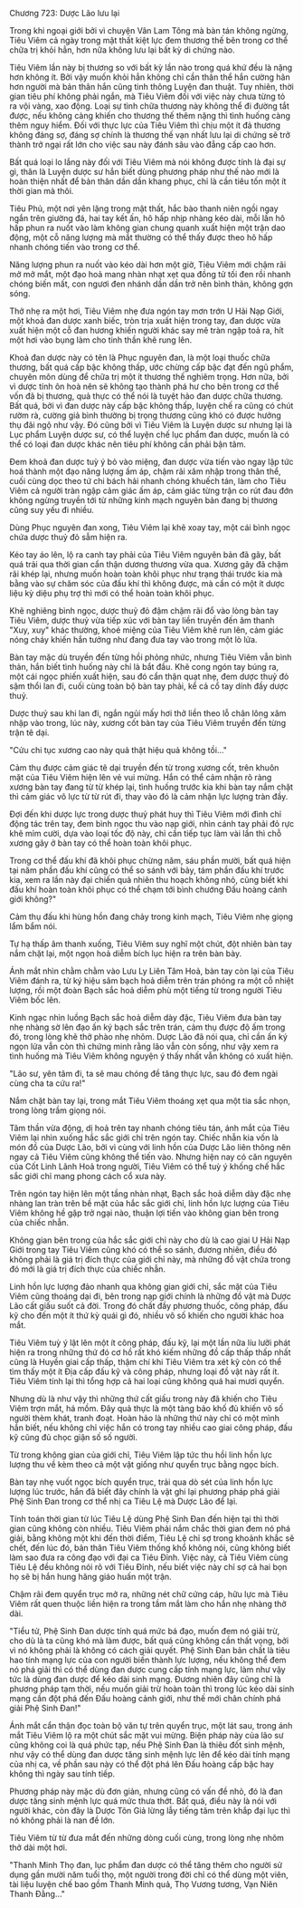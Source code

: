 




Chương 723: Dược Lão lưu lại




Trong khi ngoại giới bởi vì chuyện Vân Lam Tông mà bàn tán không ngừng, Tiêu Viêm cả ngày trong mật thất kiệt lực đem thương thế bên trong cơ thể chữa trị khỏi hẳn, hơn nữa không lưu lại bất kỳ di chứng nào.

Tiêu Viêm lần này bị thương so với bất kỳ lần nào trong quá khứ đều là nặng hơn không ít. Bởi vậy muốn khỏi hẳn không chỉ cần thân thể hắn cường hãn hơn người mà bản thân hắn cũng tinh thông Luyện đan thuật. Tuy nhiên, thời gian tiêu phí không phải ngắn, mà Tiêu Viêm đối với việc này chưa từng tỏ ra vội vàng, xao động. Loại sự tình chữa thương này không thể đi đường tắt được, nếu không càng khiến cho thương thế thêm nặng thì tình huống càng thêm nguy hiểm. Đối với thực lực của Tiêu Viêm thì chịu một ít đả thương không đáng sợ, đáng sợ chính là thương thế vạn nhất lưu lại di chứng sẽ trở thành trở ngại rất lớn cho việc sau này đánh sâu vào đẳng cấp cao hơn.

Bất quá loại lo lắng này đối với Tiêu Viêm mà nói không được tính là đại sự gì, thân là Luyện dược sư hắn biết dùng phương pháp như thế nào mới là hoàn thiện nhất để bản thân dần dần khang phục, chỉ là cần tiêu tốn một ít thời gian mà thôi.

Tiêu Phủ, một nơi yên lặng trong mật thất, hắc bào thanh niên ngồi ngay ngắn trên giường đá, hai tay kết ấn, hô hấp nhịp nhàng kéo dài, mỗi lần hô hấp phun ra nuốt vào làm không gian chung quanh xuất hiện một trận dao động, một cỗ năng lượng mà mắt thường có thể thấy được theo hô hấp nhanh chóng tiến vào trong cơ thể.

Năng lượng phun ra nuốt vào kéo dài hơn một giờ, Tiêu Viêm mới chậm rãi mở mở mắt, một đạo hoả mang nhàn nhạt xẹt qua đồng tử tối đen rồi nhanh chóng biến mất, con ngươi đen nhánh dần dần trở nên bình thản, không gợn sóng.

Thở nhẹ ra một hơi, Tiêu Viêm nhẹ đưa ngón tay mơn trớn U Hải Nạp Giới, một khoả đan dược xanh biếc, tròn trịa xuất hiện trong tay, đan dược vừa xuất hiện một cỗ đan hương khiến người khác say mê tràn ngập toả ra, hít một hơi vào bụng làm cho tinh thần khẽ rung lên.

Khoả đan dược này có tên là Phục nguyên đan, là một loại thuốc chữa thương, bất quá cấp bậc không thấp, ước chừng cấp bậc đạt đến ngũ phẩm, chuyên môn dùng để chữa trị một ít thương thế nghiêm trọng. Hơn nữa, bởi vì dược tính ôn hoà nên sẽ không tạo thành phá hư cho bên trong cơ thể vốn đã bị thương, quả thực có thể nói là tuyệt hảo đan dược chữa thương. Bất quá, bởi vì đan dược này cấp bậc không thấp, luyện chế ra cũng có chút rườm rà, cường giả bình thường bị trọng thương cũng khó có được hưởng thụ đãi ngộ như vậy. Đó cũng bởi vì Tiêu Viêm là Luyện dược sư nhưng lại là Lục phẩm Luyện dược sư, có thể luyện chế lục phẩm đan dược, muốn là có thể có loại đan dược khác nên tiêu phí không cần phải bận tâm.

Đem khoả đan dược tuỳ ý bỏ vào miệng, đan dược vừa tiến vào ngay lập tức hoá thành một đạo năng lượng ấm áp, chậm rãi xâm nhập trong thân thể, cuối cùng dọc theo tứ chi bách hải nhanh chóng khuếch tán, làm cho Tiêu Viêm cả người tràn ngập cảm giác ấm áp, cảm giác từng trận co rút đau đớn không ngừng truyền tới từ những kinh mạch nguyên bản đang bị thương cũng suy yếu đi nhiều.

Dùng Phục nguyên đan xong, Tiêu Viêm lại khẽ xoay tay, một cái bình ngọc chứa dược thuỷ đỏ sẫm hiện ra.

Kéo tay áo lên, lộ ra canh tay phải của Tiêu Viêm nguyên bản đã gãy, bất quá trải qua thời gian cẩn thận dương thương vừa qua. Xương gãy đã chậm rãi khép lại, nhưng muốn hoàn toàn khôi phục như trạng thái trước kia mà bằng vào sự chăm sóc của đấu khí thì không được, mà cần có một ít dược liệu kỳ diệu phụ trợ thì mới có thể hoàn toàn khôi phục.

Khẽ nghiêng bình ngọc, dược thuỷ đỏ đậm chậm rãi đổ vào lòng bàn tay Tiêu Viêm, dược thuỷ vừa tiếp xúc với bàn tay liền truyền đến âm thanh "Xuy, xuy" khác thường, khoé miệng của Tiêu Viêm khẽ run lên, cảm giác nóng cháy khiến hắn tưởng như đang đưa tay vào trong một lò lửa.

Bàn tay mặc dù truyền đến từng hồi phỏng nhức, nhưng Tiêu Viêm vẫn bình thản, hắn biết tình huống này chỉ là bắt đầu. Khẽ cong ngón tay búng ra, một cái ngọc phiến xuất hiện, sau đó cẩn thận quạt nhẹ, đem dược thuỷ đỏ sậm thổi lan đi, cuối cùng toàn bộ bàn tay phải, kể cả cổ tay dính đầy dược thuỷ.

Dược thuỷ sau khi lan đi, ngắn ngủi mấy hơi thở liền theo lỗ chân lông xâm nhập vào trong, lúc này, xương cốt bàn tay của Tiêu Viêm truyền đến từng trận tê dại.

"Cửu chi tục xương cao này quả thật hiệu quả không tồi…"

Cảm thụ được cảm giác tê dại truyền đến từ trong xương cốt, trên khuôn mặt của Tiêu Viêm hiện lên vẻ vui mừng. Hắn có thể cảm nhận rõ ràng xương bàn tay đang từ từ khép lại, tình huống trước kia khi bàn tay nắm chặt thì cảm giác vô lực từ từ rút đi, thay vào đó là cảm nhận lực lượng tràn đầy.

Đợi đến khi dược lực trong dược thuỷ phát huy thì Tiêu Viêm mới đình chỉ động tác trên tay, đem bình ngọc thu vào nạp giới, nhìn cánh tay phải đỏ rực khẽ mỉm cười, dựa vào loại tốc độ này, chỉ cần tiếp tục làm vài lần thì chỗ xương gãy ở bàn tay có thể hoàn toàn khôi phục.

Trong cơ thể đấu khí đã khôi phục chừng năm, sáu phần mười, bất quá hiện tại năm phần đấu khí cũng có thể so sánh với bảy, tám phần đấu khí trước kia, xem ra lần này đại chiến quả nhiên thu hoạch không nhỏ, cũng biết khi đấu khí hoàn toàn khôi phục có thể chạm tới bình chướng Đấu hoàng cảnh giới không?"

Cảm thụ đấu khi hùng hồn đang chảy trong kinh mạch, Tiêu Viêm nhẹ giọng lẩm bẩm nói.

Tự hạ thấp âm thanh xuống, Tiêu Viêm suy nghĩ một chút, đột nhiên bàn tay nắm chặt lại, một ngọn hoả diễm bích lục hiện ra trên bàn bày.

Ánh mắt nhìn chằm chằm vào Lưu Ly Liên Tâm Hoả, bàn tay còn lại của Tiêu Viêm đánh ra, từ ký hiệu sâm bạch hoả diễm trên trán phóng ra một cỗ nhiệt lượng, rồi một đoàn Bạch sắc hoả diễm phù một tiếng từ trong người Tiêu Viêm bốc lên.

Kinh ngạc nhìn luồng Bạch sắc hoả diễm dày đặc, Tiêu Viêm đưa bàn tay nhẹ nhàng sờ lên đạo ấn ký bạch sắc trên trán, cảm thụ được độ ấm trong đó, trong lòng khẽ thở phào nhẹ nhõm. Dược Lão đã nói qua, chỉ cần ấn ký ngọn lửa vẫn còn thì chứng minh rằng lão vẫn còn sống, như vậy xem ra tình huống mà Tiêu Viêm không nguyện ý thấy nhất vẫn không có xuất hiện.

"Lão sư, yên tâm đi, ta sẽ mau chóng đề tăng thực lực, sau đó đem ngài cùng cha ta cứu ra!"

Nắm chặt bàn tay lại, trong mắt Tiêu Viêm thoáng xẹt qua một tia sắc nhọn, trong lòng trầm giọng nói.

Tâm thần vừa động, dị hoả trên tay nhanh chóng tiêu tán, ánh mắt của Tiêu Viêm lại nhìn xuống hắc sắc giới chỉ trên ngón tay. Chiếc nhẫn kia vốn là món đồ của Dược Lão, bởi vì cùng với linh hồn của Dược Lão liên thông nên ngay cả Tiêu Viêm cũng không thể tiến vào. Nhưng hiện nay có căn nguyên của Cốt Linh Lãnh Hoả trong người, Tiêu Viêm có thể tuỳ ý khống chế hắc sắc giới chỉ mang phong cách cổ xưa này.

Trên ngón tay hiện lên một tầng nhàn nhạt, Bạch sắc hoả diễm dày đặc nhẹ nhàng lan tràn trên bề mặt của hắc sắc giới chỉ, linh hồn lực lượng của Tiêu Viêm không hề gặp trở ngại nào, thuận lợi tiến vào không gian bên trong của chiếc nhẫn.

Không gian bên trong của hắc sắc giới chỉ này cho dù là cao giai U Hải Nạp Giới trong tay Tiêu Viêm cũng khó có thể so sánh, đương nhiên, điều đó không phải là giá trị đích thực của giới chỉ này, mà những đồ vật chứa trong đó mới là giá trị đích thực của chiếc nhẫn.

Linh hồn lực lượng đảo nhanh qua không gian giới chỉ, sắc mặt của Tiêu Viêm cũng thoáng dại đi, bên trong nạp giới chính là những đồ vật mà Dược Lão cất giấu suốt cả đời. Trong đó chất đầy phương thuốc, công pháp, đấu kỹ cho đến một ít thứ kỳ quái gì đó, nhiều vô số khiến cho người khác hoa mắt.

Tiêu Viêm tuỳ ý lật lên một ít công pháp, đấu kỹ, lại một lần nữa líu lưỡi phát hiện ra trong những thứ đó cơ hồ rất khó kiếm những đồ cấp thấp thấp nhất cũng là Huyền giai cấp thấp, thậm chí khi Tiêu Viêm tra xét kỹ còn có thể tìm thấy một ít Địa cấp đấu kỹ và công pháp, nhưng loại đồ vật này rất ít. Tiêu Viêm tính lại thì tổng hợp cả hai loại cũng không quá hai mươi quyển.

Nhưng dù là như vậy thì những thứ cất giấu trong này đã khiến cho Tiêu Viêm trợn mắt, há mồm. Đây quả thực là một tàng bảo khố đủ khiến vô số người thèm khát, tranh đoạt. Hoàn hảo là những thứ này chỉ có một mình hắn biết, nếu không chỉ việc hắn có trong tay nhiều cao giai công pháp, đấu kỹ cũng đủ chọc giận số số người.

Từ trong không gian của giới chỉ, Tiêu Viêm lập tức thu hồi linh hồn lực lượng thu về kèm theo cả một vật giống như quyển trục bằng ngọc bích.

Bàn tay nhẹ vuốt ngọc bích quyển trục, trải qua dò sét của linh hồn lực lượng lúc trước, hắn đã biết đây chính là vật ghi lại phương pháp phá giải Phệ Sinh Đan trong cơ thể nhị ca Tiêu Lệ mà Dược Lão để lại.

Tính toán thời gian từ lúc Tiêu Lệ dùng Phệ Sinh Đan đến hiện tại thì thời gian cũng không còn nhiều. Tiêu Viêm phải nắm chắc thời gian đem nó phá giải, bằng không một khi đến thời điểm, Tiêu Lệ chỉ sợ trong khoảnh khắc sẽ chết, đến lúc đó, bản thân Tiêu Viêm thống khổ không nói, cũng không biết làm sao đưa ra công đạo với đại ca Tiêu Đỉnh. Việc này, cả Tiêu Viêm cùng Tiêu Lệ đều không nói rõ với Tiêu Đỉnh, nếu biết việc này chỉ sợ cả hai bọn họ sẽ bị hắn hung hăng giáo huấn một trận.

Chậm rãi đem quyển trục mở ra, những nét chữ cứng cáp, hữu lực mà Tiêu Viêm rất quen thuộc liền hiện ra trong tầm mắt làm cho hắn nhẹ nhàng thở dài.

"Tiểu tử, Phệ Sinh Đan dược tính quá mức bá đạo, muốn đem nó giải trừ, cho dù là ta cũng khó mà làm được, bất quá cũng không cần thất vọng, bởi vì nó không phải là không có cách giải quyết. Phệ Sinh Đan bản chất là tiêu hao tính mạng lực của con người biến thành lực lượng, nếu không thể đem nó phá giải thì có thể dùng đan dược cung cấp tính mạng lực, làm như vậy tức là dùng đan dược để kéo dài sinh mạng. Đương nhiên đây cũng chỉ là phương pháp tạm thời, nếu muốn giải trừ hoàn toàn thì trong lúc kéo dài sinh mạng cần đột phá đến Đấu hoàng cảnh giới, như thế mới chân chính phá giải Phệ Sinh Đan!"

Ánh mắt cẩn thận đọc toàn bộ văn tự trên quyển trục, một lát sau, trong ánh mắt Tiêu Viêm lộ ra một chút sắc mặt vui mừng. Biện pháp này của lão sư cũng không coi là quá phức tạp, nếu Phệ Sinh Đan là thiêu đốt sinh mệnh, như vậy có thể dùng đan dược tăng sinh mệnh lực lên để kéo dài tính mạng của nhị ca, về phần sau này có thể đột phá lên Đấu hoàng cấp bậc hay không thì ngày sau tính tiếp.

Phương pháp này mặc dù đơn giản, nhưng cũng có vấn đề nhỏ, đó là đan dược tăng sinh mệnh lực quá mức thưa thớt. Bất quá, điều này là nói với người khác, còn đây là Dược Tôn Giả lừng lẫy tiếng tăm trên khắp đại lục thì nó không phải là nan đề lớn.

Tiêu Viêm từ từ đưa mắt đến những dòng cuối cùng, trong lòng nhẹ nhõm thở dài một hơi.

"Thanh Minh Thọ đan, lục phẩm đan dược có thể tăng thêm cho người sử dụng gần mười năm tuổi thọ, một người trong đời chỉ có thể dùng một viên, tài liệu luyện chế bao gồm Thanh Minh quả, Thọ Vương tương, Vạn Niên Thanh Đằng…"




